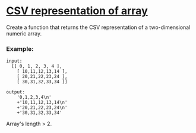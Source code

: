 # [CSV representation of array](https://www.codewars.com/kata/5a34af40e1ce0eb1f5000036) #

Create a function that returns the CSV representation of a two-dimensional numeric array.

### Example: ###

    input:
      [[ 0, 1, 2, 3, 4 ],
        [ 10,11,12,13,14 ],
        [ 20,21,22,23,24 ],
        [ 30,31,32,33,34 ]] 
        
    output:
        '0,1,2,3,4\n'
        +'10,11,12,13,14\n'
        +'20,21,22,23,24\n'
        +'30,31,32,33,34'

Array's length > 2.
